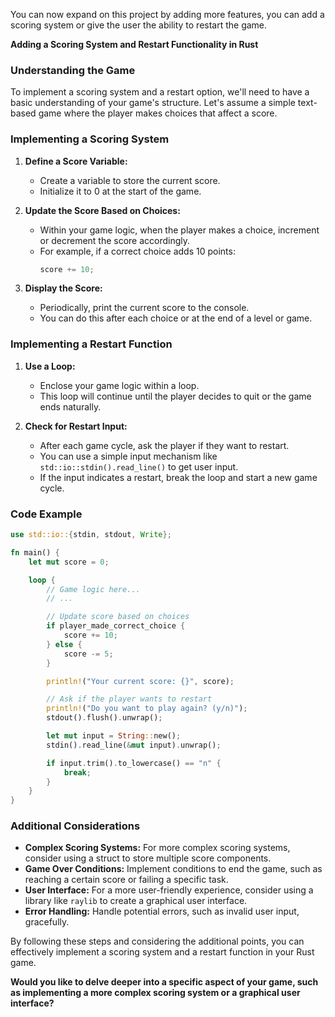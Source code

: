 You can now expand on this project by adding more features, you can add a scoring system or give the user the ability to restart the game.


**Adding a Scoring System and Restart Functionality in Rust**

### Understanding the Game
To implement a scoring system and a restart option, we'll need to have a basic understanding of your game's structure. Let's assume a simple text-based game where the player makes choices that affect a score.

### Implementing a Scoring System

1. **Define a Score Variable:**
   * Create a variable to store the current score.
   * Initialize it to 0 at the start of the game.

2. **Update the Score Based on Choices:**
   * Within your game logic, when the player makes a choice, increment or decrement the score accordingly.
   * For example, if a correct choice adds 10 points:
     ```rust
     score += 10;
     ```

3. **Display the Score:**
   * Periodically, print the current score to the console.
   * You can do this after each choice or at the end of a level or game.

### Implementing a Restart Function

1. **Use a Loop:**
   * Enclose your game logic within a loop.
   * This loop will continue until the player decides to quit or the game ends naturally.

2. **Check for Restart Input:**
   * After each game cycle, ask the player if they want to restart.
   * You can use a simple input mechanism like `std::io::stdin().read_line()` to get user input.
   * If the input indicates a restart, break the loop and start a new game cycle.

### Code Example

```rust
use std::io::{stdin, stdout, Write};

fn main() {
    let mut score = 0;

    loop {
        // Game logic here...
        // ...

        // Update score based on choices
        if player_made_correct_choice {
            score += 10;
        } else {
            score -= 5;
        }

        println!("Your current score: {}", score);

        // Ask if the player wants to restart
        println!("Do you want to play again? (y/n)");
        stdout().flush().unwrap();

        let mut input = String::new();
        stdin().read_line(&mut input).unwrap();

        if input.trim().to_lowercase() == "n" {
            break;
        }
    }
}
```

### Additional Considerations

* **Complex Scoring Systems:** For more complex scoring systems, consider using a struct to store multiple score components.
* **Game Over Conditions:** Implement conditions to end the game, such as reaching a certain score or failing a specific task.
* **User Interface:** For a more user-friendly experience, consider using a library like `raylib` to create a graphical user interface.
* **Error Handling:** Handle potential errors, such as invalid user input, gracefully.

By following these steps and considering the additional points, you can effectively implement a scoring system and a restart function in your Rust game.
 
**Would you like to delve deeper into a specific aspect of your game, such as implementing a more complex scoring system or a graphical user interface?**
